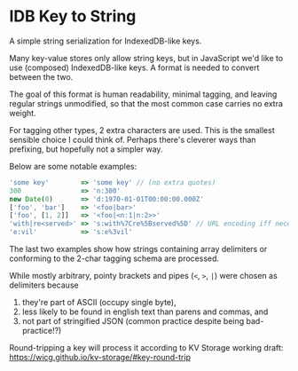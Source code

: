 # IDB Key to String
A simple string serialization for IndexedDB-like keys.

Many key-value stores only allow string keys, but in JavaScript we'd like to use (composed) IndexedDB-like keys.
A format is needed to convert between the two.

The goal of this format is human readability, minimal tagging, and leaving regular strings unmodified,
so that the most common case carries no extra weight.

For tagging other types, 2 extra characters are used. This is the smallest sensible choice I could think of. 
Perhaps there's cleverer ways than prefixing, but hopefully not a simpler way.

Below are some notable examples:

```ts
'some key'        => 'some key' // (no extra quotes)
300               => 'n:300'
new Date(0)       => 'd:1970-01-01T00:00:00.000Z'
['foo', 'bar']    => '<foo|bar>'
['foo', [1, 2]]   => '<foo|<n:1|n:2>>'
'with|re<served>' => 's:with%7Cre%5Bserved%5D' // URL encoding iff necessary
'e:vil'           => 's:e%3vil'
```

The last two examples show how strings containing array delimiters 
or conforming to the 2-char tagging schema are processed.

While mostly arbitrary, pointy brackets and pipes (`<`, `>`, `|`) were chosen as delimiters because 
1. they're part of ASCII (occupy single byte),
2. less likely to be found in english text than parens and commas, and
3. not part of stringified JSON (common practice despite being bad-practice!?)

Round-tripping a key will process it according to KV Storage working draft:
<https://wicg.github.io/kv-storage/#key-round-trip>
